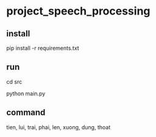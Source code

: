 # project_speech_processing

## install
pip install -r requirements.txt

## run
cd src

python main.py

## command
tien, lui, trai, phai, len, xuong, dung, thoat